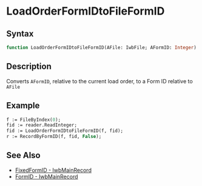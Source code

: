 # LoadOrderFormIDtoFileFormID

## Syntax

```pascal
function LoadOrderFormIDtoFileFormID(AFile: IwbFile; AFormID: Integer): Cardinal;
```

## Description

Converts `AFormID`, relative to the current load order, to a Form ID relative to `AFile`

## Example

```pascal
f := FileByIndex(0);
fid := reader.ReadInteger;
fid := LoadOrderFormIDtoFileFormID(f, fid);
r := RecordByFormID(f, fid, False);
```

## See Also

- [FixedFormID - IwbMainRecord](IwbMainRecord_FixedFormID.md)
- [FormID - IwbMainRecord](IwbMainRecord_FormID.md)
